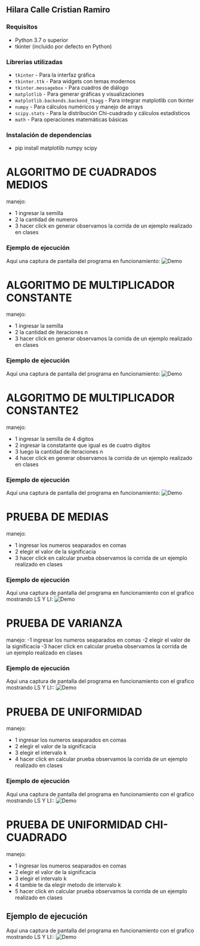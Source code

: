 ## Hilara Calle Cristian Ramiro
### Requisitos
- Python 3.7 o superior
- tkinter (incluido por defecto en Python)

### Librerías utilizadas
- `tkinter` - Para la interfaz gráfica
- `tkinter.ttk` - Para widgets con temas modernos  
- `tkinter.messagebox` - Para cuadros de diálogo
- `matplotlib` - Para generar gráficas y visualizaciones
- `matplotlib.backends.backend_tkagg` - Para integrar matplotlib con tkinter
- `numpy` - Para cálculos numéricos y manejo de arrays
- `scipy.stats` - Para la distribución Chi-cuadrado y cálculos estadísticos
- `math` - Para operaciones matemáticas básicas

### Instalación de dependencias
- pip install matplotlib numpy scipy

# ALGORITMO DE CUADRADOS MEDIOS
manejo: 
- 1 ingresar la semilla 
- 2 la cantidad de numeros
- 3 hacer click en generar
observamos la corrida de un ejemplo realizado en clases
### Ejemplo de ejecución
Aquí una captura de pantalla del programa en funcionamiento:
![Demo](assets/cuadrados.png)

# ALGORITMO DE MULTIPLICADOR CONSTANTE
manejo: 
- 1 ingresar la semilla 
- 2 la cantidad de iteraciones n
- 3 hacer click en generar
observamos la corrida de un ejemplo realizado en clases
### Ejemplo de ejecución
Aquí una captura de pantalla del programa en funcionamiento:
![Demo](assets/constante1.png)

# ALGORITMO DE MULTIPLICADOR CONSTANTE2
manejo: 
- 1 ingresar la semilla de 4 digitos
- 2 ingresar la constatante que igual es de cuatro digitos
- 3 luego la cantidad de iteraciones n
- 4 hacer click en generar
observamos la corrida de un ejemplo realizado en clases
### Ejemplo de ejecución
Aquí una captura de pantalla del programa en funcionamiento:
![Demo](assets/constante2.png)

# PRUEBA DE MEDIAS
manejo: 
- 1 ingresar los numeros seaparados en comas 
- 2 elegir el valor de la significacia
- 3 hacer click en calcular prueba
observamos la corrida de un ejemplo realizado en clases
### Ejemplo de ejecución
Aquí una captura de pantalla del programa en funcionamiento con el grafico mostrando LS Y LI:
![Demo](assets/medias.png)

# PRUEBA DE VARIANZA
manejo: 
-1 ingresar los numeros seaparados en comas 
-2 elegir el valor de la significacia
-3 hacer click en calcular prueba
observamos la corrida de un ejemplo realizado en clases
### Ejemplo de ejecución
Aquí una captura de pantalla del programa en funcionamiento con el grafico mostrando LS Y LI::
![Demo](assets/varianza.png)


# PRUEBA DE UNIFORMIDAD
manejo: 
- 1 ingresar los numeros seaparados en comas 
- 2 elegir el valor de la significacia
- 3 elegir el intervalo k
- 4 hacer click en calcular prueba
observamos la corrida de un ejemplo realizado en clases
### Ejemplo de ejecución
Aquí una captura de pantalla del programa en funcionamiento con el grafico mostrando LS Y LI::
![Demo](assets/uniformidad.png)

# PRUEBA DE UNIFORMIDAD CHI-CUADRADO
manejo: 
- 1 ingresar los numeros seaparados en comas 
- 2 elegir el valor de la significacia
- 3 elegir el intervalo k
- 4 tambie te da elegir metodo de intervalo k
- 5 hacer click en calcular prueba
observamos la corrida de un ejemplo realizado en clases
## Ejemplo de ejecución
Aquí una captura de pantalla del programa en funcionamiento con el grafico mostrando LS Y LI::
![Demo](assets/chi.png)
